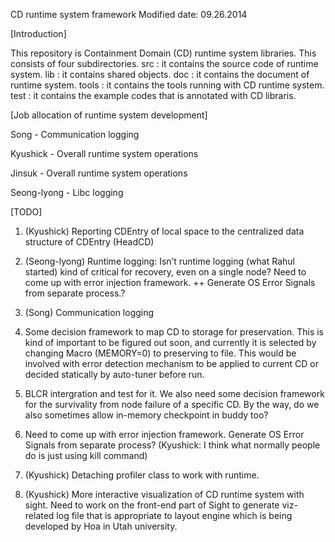 CD runtime system framework                             Modified date: 09.26.2014


[Introduction]

This repository is Containment Domain (CD) runtime system libraries. This consists of four subdirectories.
src : it contains the source code of runtime system.
lib : it contains shared objects.
doc : it contains the document of runtime system.
tools : it contains the tools running with CD runtime system.
test : it contains the example codes that is annotated with CD libraris.


[Job allocation of runtime system development]

Song - Communication logging

Kyushick - Overall runtime system operations

Jinsuk - Overall runtime system operations

Seong-lyong - Libc logging 


[TODO]

1. (Kyushick) Reporting CDEntry of local space to the centralized data structure of CDEntry (HeadCD)

2. (Seong-lyong) Runtime logging: Isn’t runtime logging (what Rahul started) kind of critical for recovery, even on a single node?
Need to come up with error injection framework.
++ Generate OS Error Signals from separate process.?

3. (Song) Communication logging 

4. Some decision framework to map CD to storage for preservation. This is kind of important to be figured out soon, and currently it is selected by changing Macro (MEMORY=0) to preserving to file. This would be involved with error detection mechanism to be applied to current CD or decided statically by auto-tuner before run.

5. BLCR intergration and test for it. We also need some decision framework for the survivality from node failure of a specific CD. 
By the way, do we also sometimes allow in-memory checkpoint in buddy too?

6. Need to come up with error injection framework.
Generate OS Error Signals from separate process? (Kyushick: I think what normally people do is just using kill command)

7. (Kyushick) Detaching profiler class to work with runtime.

8. (Kyushick) More interactive visualization of CD runtime system with sight. Need to work on the front-end part of Sight to generate viz-related log file that is appropriate to layout engine which is being developed by Hoa in Utah university.






